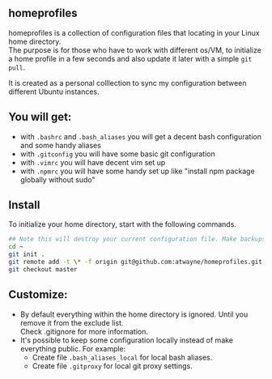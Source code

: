 ## homeprofiles
homeprofiles is a collection of configuration files that locating in your Linux home directory.  
The purpose is for those who have to work with different os/VM, to initialize a home profile in a few seconds and also update it later with a simple `git pull`.  

It is created as a personal colllection to sync my configuration between different Ubuntu instances.

## You will get:
- with `.bashrc` and `.bash_aliases` you will get a decent bash configuration and some handy aliases
- with `.gitconfig` you will have some basic git configuration  
- with `.vimrc` you will have decent vim set up 
- with `.npmrc` you will have some handy set up like "install npm package globally without sudo"

## Install
To initialize your home directory, start with the following commands.

```bash
## Note this will destroy your current configuration file. Make backups if necessary.
cd ~
git init .
git remote add -t \* -f origin git@github.com:atwayne/homeprofiles.git
git checkout master
```

## Customize:
- By default everything within the home directory is ignored. Until you remove it from the exclude list.  
Check .gitignore for more information.
- It's possible to keep some configuration locally instead of make everything public. For example:
    - Create file `.bash_aliases_local` for local bash aliases.
    - Create file `.gitproxy` for local git proxy settings.
